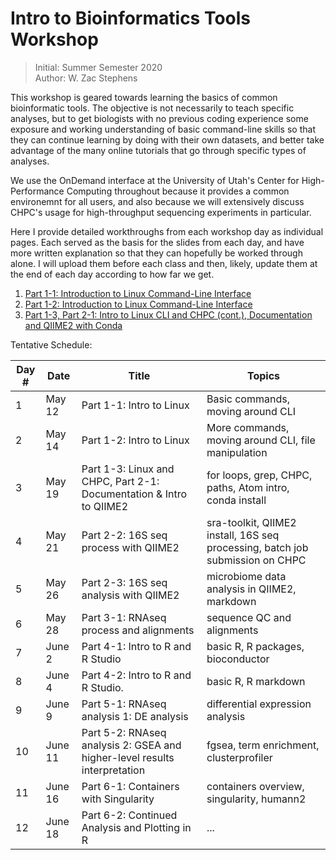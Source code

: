 # Intro to Bioinformatics Tools Workshop
> Initial: Summer Semester 2020 \
> Author: W. Zac Stephens

This workshop is geared towards learning the basics of common bioinformatic tools. The objective is not necessarily to teach specific analyses, but to get biologists with no previous coding experience some exposure and working understanding of basic command-line skills so that they can continue learning by doing with their own datasets, and better take advantage of the many online tutorials that go through specific types of analyses.

We use the OnDemand interface at the University of Utah's Center for High-Performance Computing throughout because it provides a common environemnt for all users, and also because we will extensively discuss CHPC's usage for high-throughput sequencing experiments in particular.

Here I provide detailed workthroughs from each workshop day as individual pages. Each served as the basis for the slides from each day, and have more written explanation so that they can hopefully be worked through alone. I will upload them before each class and then, likely, update them at the end of each day according to how far we get.

1. [Part 1-1: Introduction to Linux Command-Line Interface](https://github.com/wzacs1/BioinfWorkshop/blob/master/Workthroughs/Part1_IntroToUnixCLI.md)
2. [Part 1-2: Introduction to Linux Command-Line Interface](https://github.com/wzacs1/BioinfWorkshop/blob/master/Workthroughs/Part1_IntroToUnixCLI_2.md)
3. [Part 1-3, Part 2-1: Intro to Linux CLI and CHPC (cont.), Documentation and QIIME2 with Conda](https://github.com/wzacs1/BioinfWorkshop/blob/master/Workthroughs/Part1-2_UnixContinued_CHPCEnvironment_QIIME2Intro.md) 

Tentative Schedule:

Day #  |  Date  | Title  | Topics
------ | ------ | ------ | -----
1 | May 12 | Part 1-1: Intro to Linux | Basic commands, moving around CLI 
2 | May 14 | Part 1-2: Intro to Linux | More commands, moving around CLI, file manipulation
3 | May 19 | Part 1-3: Linux and CHPC, Part 2-1: Documentation & Intro to QIIME2 |  for loops, grep, CHPC, paths, Atom intro, conda install
4 | May 21 | Part 2-2: 16S seq process with QIIME2 | sra-toolkit, QIIME2 install, 16S seq processing, batch job submission on CHPC
5 | May 26 | Part 2-3: 16S seq analysis with QIIME2 | microbiome data analysis in QIIME2, markdown
6 | May 28 | Part 3-1: RNAseq process and alignments | sequence QC and alignments 
7 | June 2 | Part 4-1: Intro to R and R Studio | basic R, R packages, bioconductor
8 | June 4 | Part 4-2: Intro to R and R Studio. | basic R, R markdown
9 | June 9 | Part 5-1: RNAseq analysis 1: DE analysis | differential expression analysis
10 | June 11 | Part 5-2: RNAseq analysis 2: GSEA and higher-level results interpretation | fgsea, term enrichment, clusterprofiler
11 | June 16 | Part 6-1: Containers with Singularity | containers overview, singularity, humann2
12 | June 18 | Part 6-2: Continued Analysis and Plotting in R | ...
